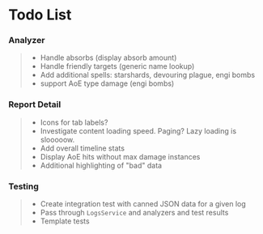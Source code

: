# Todo List

### Analyzer
> - Handle absorbs (display absorb amount)
> - Handle friendly targets (generic name lookup)
> - Add additional spells: starshards, devouring plague, engi bombs
> - support AoE type damage (engi bombs)

### Report Detail
> - Icons for tab labels?
> - Investigate content loading speed. Paging? Lazy loading is slooooow.
> - Add overall timeline stats
> - Display AoE hits without max damage instances 
> - Additional highlighting of "bad" data

### Testing
> - Create integration test with canned JSON data for a given log
> - Pass through `LogsService` and analyzers and test results
> - Template tests 
